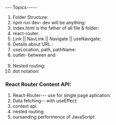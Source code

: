 --- Topics-----

1. Folder Structure:
2. npm run dev- dev will be anything:
3.  index.html is the father of all file & folder:
4. react-router:
5. Link || NavLink || Navigate || useNavigate:
6. Details about URL :
7. useLocation, path, pathName: 
8. outlet- between <Navbar/> and <Footer/>:
9.  Nested routing: 
10. dot notation: 
 
### React Router Content API: 
1. React-Router--- use for single page aplication: 
2. Data fetching-- with useEffect: 
3. context api:
4. nested routing: 
5. oursanding performence of JavaScript: 
